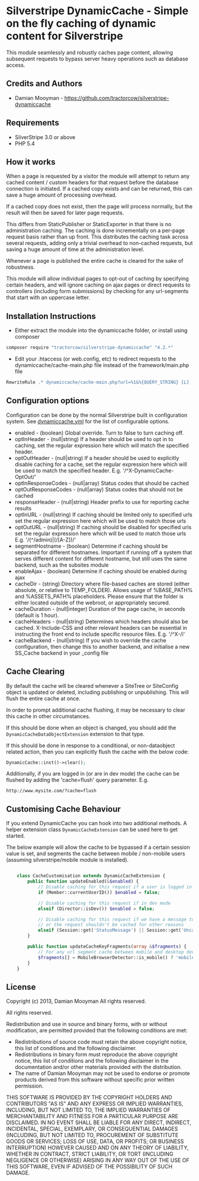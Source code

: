 # Silverstripe DynamicCache - Simple on the fly caching of dynamic content for Silverstripe

This module seamlessly and robustly caches page content, allowing subsequent requests to bypass
server heavy operations such as database access.

## Credits and Authors

 * Damian Mooyman - <https://github.com/tractorcow/silverstripe-dynamiccache>

## Requirements

 * SilverStripe 3.0 or above
 * PHP 5.4

## How it works

When a page is requested by a visitor the module will attempt to return any cached
content / custom headers for that request before the database connection is initiated.
If a cached copy exists and can be returned, this can save a huge amount of processing
overhead.

If a cached copy does not exist, then the page will process normally, but the result
will then be saved for later page requests.

This differs from StaticPublisher or StaticExporter in that there is no administration
caching. The caching is done incrementally on a per-page request basis rather than
up front. This distributes the caching task across several requests, adding only a
trivial overhead to non-cached requests, but saving a huge amount of time at the
administration level.

Whenever a page is published the entire cache is cleared for the sake of robustness.

This module will allow individual pages to opt-out of caching by specifying certain headers,
and will ignore caching on ajax pages or direct requests to controllers (including 
form submissions) by checking for any url-segments that start with an uppercase letter.

## Installation Instructions

 * Either extract the module into the dynamiccache folder, or install using composer

```bash
composer require "tractorcow/silverstripe-dynamiccache" "4.2.*"
```

 * Edit your .htaccess (or web.config, etc) to redirect requests to the dynamiccache/cache-main.php
   file instead of the framework/main.php file

```apache
RewriteRule .* dynamiccache/cache-main.php?url=%1&%{QUERY_STRING} [L]
```

## Configuration options

Configuration can be done by the normal Silverstripe built in configuration system.
See [dynamiccache.yml](_config/dynamiccache.yml) for the list of configurable options.

 * enabled - (boolean) Global override. Turn to false to turn caching off.
 * optInHeader - (null|string) If a header should be used to opt in to caching,
   set the regular expression here which will match the specified header.
 * optOutHeader - (null|string) If a header should be used to explicitly disable
   caching for a cache, set the regular expression here which will be used to
   match the specified header. E.g. '/^X\-DynamicCache\-OptOut/'
 * optInResponseCodes - (null|array) Status codes that should be cached
 * optOutResponseCodes - (null|array) Status codes that should not be cached
 * responseHeader - (null|string) Header prefix to use for reporting cache results
 * optInURL - (null|string) If caching should be limited only to specified urls
   set the regular expression here which will be used to match those urls
 * optOutURL - (null|string) If caching should be disabled for specified urls 
   set the regular expression here which will be used to match those urls
   E.g. '/(^\/admin)|(\/[A-Z])/'
 * segmentHostname - (boolean) Determine if caching should be separated for
   different hostnames. Important if running off a system that serves different
   content for different hostname, but still uses the same backend, such as the
   subsites module
 * enableAjax - (boolean) Determine if caching should be enabled during ajax
 * cacheDir - (string) Directory where file-based caches are stored 
   (either absolute, or relative to TEMP_FOLDER).
   Allows usage of %BASE_PATH% and %ASSETS_PATH% placeholders.
   Please ensure that the folder is either located outside of the webroot, or appropriately secured.
 * cacheDuration - (null|integer) Duration of the page cache, in seconds (default is 1 hour).
 * cacheHeaders - (null|string) Determines which headers should also be cached.
   X-Include-CSS and other relevant headers can be essential in instructing the
   front end to include specific resource files. E.g. '/^X\-/i'
 * cacheBackend - (null|string) If you wish to override the cache configuration,
   then change this to another backend, and initialise a new SS_Cache backend
   in your _config file

## Cache Clearing

By default the cache will be cleared whenever a SiteTree or SiteConfig object is updated or deleted, including
publishing or unpublishing. This will flush the entire cache at once.

In order to prompt additional cache flushing, it may be necessary to clear this cache in other circumstances.

If this should be done when an object is changed, you should add the `DynamicCacheDataObjectExtension` extension
to that type.

If this should be done in response to a conditional, or non-dataobject related action, then you can explicitly flush
the cache with the below code:

```php
DynamicCache::inst()->clear();
```

Additionally, if you are logged in (or are in dev mode) the cache can be flushed by adding the 'cache=flush' query
parameter. E.g.

`http://www.mysite.com/?cache=flush`

## Customising Cache Behaviour

If you extend DynamicCache you can hook into two additional methods. A helper extension class `DynamicCacheExtension`
can be used here to get started.

The below example will allow the cache to be bypassed if a certain session value is set, and segments the cache between
mobile / non-mobile users (assuming silverstripe/mobile module is installed).

```php

	class CacheCustomisation extends DynamicCacheExtension {
		public function updateEnabled(&$enabled) {
			// Disable caching for this request if a user is logged in
			if (Member::currentUserID()) $enabled = false;

			// Disable caching for this request if in dev mode
			elseif (Director::isDev()) $enabled = false;

			// Disable caching for this request if we have a message to display
			// or the request shouldn't be cached for other reasons
			elseif (Session::get('StatusMessage') || Session::get('Uncachable')) $enabled = false;
		}

		public function updateCacheKeyFragments(array &$fragments) {
			// For any url segment cache between mobile and desktop devices.
			$fragments[] = MobileBrowserDetector::is_mobile() ? 'mobile' : 'desktop';
		}
	}

```

## License

Copyright (c) 2013, Damian Mooyman
All rights reserved.

All rights reserved.

Redistribution and use in source and binary forms, with or without
modification, are permitted provided that the following conditions are met:

 * Redistributions of source code must retain the above copyright
   notice, this list of conditions and the following disclaimer.
 * Redistributions in binary form must reproduce the above copyright
   notice, this list of conditions and the following disclaimer in the
   documentation and/or other materials provided with the distribution.
 * The name of Damian Mooyman may not be used to endorse or promote products
   derived from this software without specific prior written permission.

THIS SOFTWARE IS PROVIDED BY THE COPYRIGHT HOLDERS AND CONTRIBUTORS "AS IS" AND
ANY EXPRESS OR IMPLIED WARRANTIES, INCLUDING, BUT NOT LIMITED TO, THE IMPLIED
WARRANTIES OF MERCHANTABILITY AND FITNESS FOR A PARTICULAR PURPOSE ARE
DISCLAIMED. IN NO EVENT SHALL <COPYRIGHT HOLDER> BE LIABLE FOR ANY
DIRECT, INDIRECT, INCIDENTAL, SPECIAL, EXEMPLARY, OR CONSEQUENTIAL DAMAGES
(INCLUDING, BUT NOT LIMITED TO, PROCUREMENT OF SUBSTITUTE GOODS OR SERVICES;
LOSS OF USE, DATA, OR PROFITS; OR BUSINESS INTERRUPTION) HOWEVER CAUSED AND
ON ANY THEORY OF LIABILITY, WHETHER IN CONTRACT, STRICT LIABILITY, OR TORT
(INCLUDING NEGLIGENCE OR OTHERWISE) ARISING IN ANY WAY OUT OF THE USE OF THIS
SOFTWARE, EVEN IF ADVISED OF THE POSSIBILITY OF SUCH DAMAGE.
